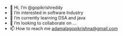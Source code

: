 - 👋 Hi, I’m @gopikrishreddy
- 👀 I’m interested in software Industry
- 🌱 I’m currently learning DSA and java
- 💞️ I’m looking to collaborate on ...
- 📫 How to reach me adamalagopikrishna@gmail.com

